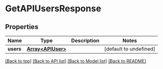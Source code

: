 # GetAPIUsersResponse

## Properties

|Name | Type | Description | Notes|
|------------ | ------------- | ------------- | -------------|
|**users** | [**Array&lt;APIUser&gt;**](APIUser.md) |  | [default to undefined]|




[[Back to top]](#) [[Back to API list]](../../README.md#documentation-for-api-endpoints) [[Back to Model list]](../../README.md#documentation-for-models) [[Back to README]](../../README.md)

